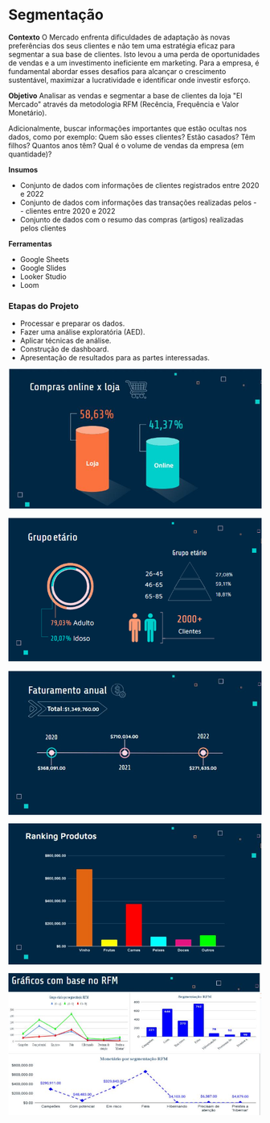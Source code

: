 # Segmentação

**Contexto**
O Mercado enfrenta dificuldades de adaptação às novas preferências dos seus clientes e não tem uma estratégia eficaz para segmentar a sua base de clientes. Isto levou a uma perda de oportunidades de vendas e a um investimento ineficiente em marketing. Para a empresa, é fundamental abordar esses desafios para alcançar o crescimento sustentável, maximizar a lucratividade e identificar onde investir esforço.

**Objetivo**
Analisar as vendas e segmentar a base de clientes da loja "El Mercado" através da metodologia RFM (Recência, Frequência e Valor Monetário).

Adicionalmente, buscar informações importantes que estão ocultas nos dados, como por exemplo: Quem são esses clientes? Estão casados? Têm filhos? Quantos anos têm? Qual é o volume de vendas da empresa (em quantidade)?

**Insumos**

- Conjunto de dados com informações de clientes registrados entre 2020 e 2022
- Conjunto de dados com informações das transações realizadas pelos - - clientes entre 2020 e 2022
- Conjunto de dados com o resumo das compras (artigos) realizadas pelos clientes

**Ferramentas**

- Google Sheets
- Google Slides
- Looker Studio
- Loom

### Etapas do Projeto

- Processar e preparar os dados.
- Fazer uma análise exploratória (AED).
- Aplicar técnicas de análise.
- Construção de dashboard.
- Apresentação de resultados para as partes interessadas.

![compras_onlinenline/ Loja](online-loja.JPG)

![idade](hipoteses-idade.PNG)

![faturmaneto](faturamento-anual.JPG)

![ranking_produtos](ranking_produtos.JPG)

![graficos](gráficos-rfm.JPG)
